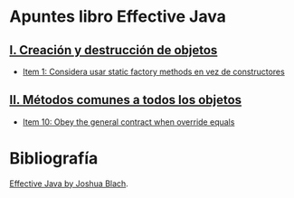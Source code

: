 # Apuntes libro Effective Java

## [I. Creación y destrucción de objetos](https://github.com/adrG2/java-notes-spanish/tree/master/effective-java-notes/notes/1.Creating%20and%20destroying%20objects)

* [Item 1: Considera usar static factory methods en vez de constructores](https://github.com/adrG2/java-notes-spanish/blob/master/effective-java-notes/notes/1.Creating%20and%20destroying%20objects/Item%201.%20Consider%20static%20factory%20methods%20instead%20of%20constructors.md)

## [II. Métodos comunes a todos los objetos](https://github.com/adrG2/java-notes-spanish/tree/master/effective-java-notes/notes/2.Methods%20common%20to%20all%20objects)

* [Item 10: Obey the general contract when override equals](https://github.com/adrG2/java-notes-spanish/blob/master/effective-java-notes/notes/2.Methods%20common%20to%20all%20objects/Item%2010.%20Obey%20the%20general%20contract%20when%20override%20equals.md)




# Bibliografía

[Effective Java by Joshua Blach](https://www.oreilly.com/library/view/effective-java-3rd/9780134686097/).

